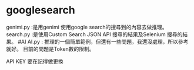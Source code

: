 # googlesearch
genimi.py :是用genimi 使用google search的搜尋到的內容去做推理。
search.py :是使用Custom Search JSON API 搜尋的結果及Selenium 搜尋的結果。
#AI
AI.py : 推理的一個簡單範例，但還有一些問題，我還沒處理，所以參考就好。
目前的問題是Token數的限制。

API KEY 要在記得做更換
